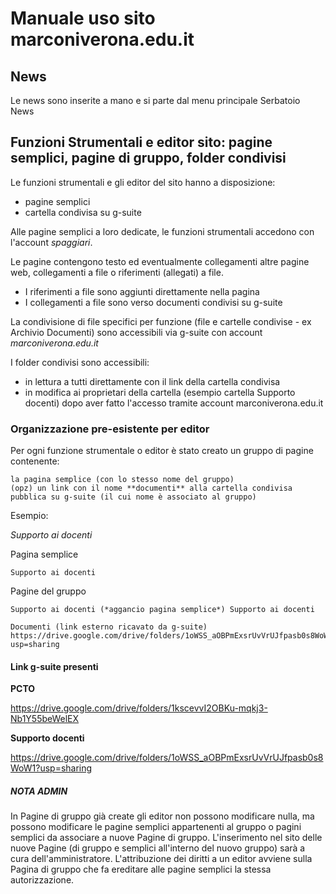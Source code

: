 # Manuale uso sito marconiverona.edu.it

## News

Le news sono inserite a mano e si parte dal menu principale Serbatoio News

## Funzioni Strumentali e editor sito: pagine semplici, pagine di gruppo, folder condivisi 

Le funzioni strumentali e gli editor del sito hanno a disposizione:

*	pagine semplici
*	cartella condivisa su g-suite

Alle pagine semplici a loro dedicate, le funzioni strumentali accedono con l'account *spaggiari*. 

Le pagine contengono testo ed eventualmente collegamenti altre pagine web, collegamenti a file o riferimenti (allegati) a file.

*	I riferimenti a file sono aggiunti direttamente nella pagina 
*	I collegamenti a file sono verso documenti condivisi su g-suite
 
La condivisione di file specifici per funzione (file e cartelle condivise - ex Archivio Documenti) sono accessibili via g-suite con account *marconiverona.edu.it*

I folder condivisi sono accessibili:

*	in lettura a tutti direttamente con il link della cartella condivisa 
*	in modifica ai proprietari della cartella (esempio cartella Supporto docenti) dopo aver fatto l'accesso tramite account marconiverona.edu.it

### Organizzazione pre-esistente per editor

Per ogni funzione strumentale o editor è stato creato un gruppo di pagine contenente:

	la pagina semplice (con lo stesso nome del gruppo)
	(opz) un link con il nome **documenti** alla cartella condivisa pubblica su g-suite (il cui nome è associato al gruppo)
	
Esempio:

*Supporto ai docenti*

Pagina semplice

	Supporto ai docenti
	
Pagine del gruppo

	Supporto ai docenti (*aggancio pagina semplice*) Supporto ai docenti 
		
	Documenti (link esterno ricavato da g-suite) https://drive.google.com/drive/folders/1oWSS_aOBPmExsrUvVrUJfpasb0s8WoW1?usp=sharing


#### Link g-suite presenti
 
**PCTO**

https://drive.google.com/drive/folders/1kscevvI2OBKu-mqkj3-Nb1Y55beWelEX

**Supporto docenti**

https://drive.google.com/drive/folders/1oWSS_aOBPmExsrUvVrUJfpasb0s8WoW1?usp=sharing


##### NOTA ADMIN

In Pagine di gruppo già create gli editor non possono modificare nulla, ma possono modificare le pagine semplici appartenenti al gruppo o pagini semplici da associare a nuove Pagine di gruppo. 
L'inserimento nel sito delle nuove Pagine (di gruppo e semplici all'interno del nuovo gruppo) sarà a cura dell'amministratore.
L'attribuzione dei diritti a un editor avviene sulla Pagina di gruppo che fa ereditare alle pagine semplici la stessa autorizzazione.


